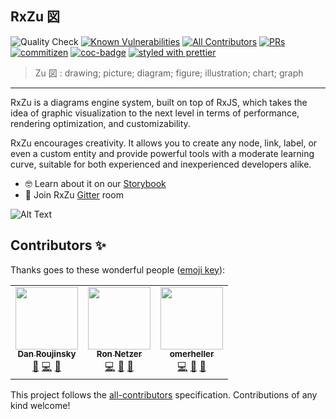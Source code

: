 ## RxZu 図 

>

![Quality Check](https://github.com/Vonage/rxzu/workflows/Quality%20Check/badge.svg)
[![Known Vulnerabilities](https://snyk.io/test/github/Vonage/rxzu/badge.svg)](https://snyk.io/test/github/DanielNetzer/rxzu) <!-- ALL-CONTRIBUTORS-BADGE:START - Do not remove or modify this section -->[![All Contributors](https://img.shields.io/badge/all_contributors-3-orange.svg)](#contributors-)<!-- ALL-CONTRIBUTORS-BADGE:END --> [![PRs](https://img.shields.io/badge/PRs-welcome-brightgreen.svg)](https://github.com/Vonage/rxzu)
[![commitizen](https://img.shields.io/badge/commitizen-friendly-brightgreen.svg)](http://commitizen.github.io/cz-cli/)
[![coc-badge](https://img.shields.io/badge/codeof-conduct-ff69b4.svg)](https://github.com/Vonage/rxzu/blob/main/CODE_OF_CONDUCT.md)
[![styled with prettier](https://img.shields.io/badge/styled_with-prettier-ff69b4.svg)](https://github.com/prettier/prettier)

> Zu 図 : drawing; picture; diagram; figure; illustration; chart; graph

---

RxZu is a diagrams engine system, built on top of RxJS, which takes the idea of graphic visualization to the next level in terms of performance, rendering optimization, and customizability.

RxZu encourages creativity. It allows you to create any node, link, label, or even a custom entity and provide powerful tools with a moderate learning curve, suitable for both experienced and inexperienced developers alike.

- 🤓 Learn about it on our [Storybook](https://vonage.github.io/rxzu)
- 🍄 Join RxZu [Gitter](https://gitter.im/vonage-rxzu/community) room

![Alt Text](https://github.com/Vonage/rxzu/raw/main/assets/draganddropexample.gif)
## Contributors ✨

Thanks goes to these wonderful people ([emoji key](https://allcontributors.org/docs/en/emoji-key)):

<!-- ALL-CONTRIBUTORS-LIST:START - Do not remove or modify this section -->
<!-- prettier-ignore-start -->
<!-- markdownlint-disable -->
<table>
  <tr>
    <td align="center"><a href="https://github.com/danzrou"><img src="https://avatars3.githubusercontent.com/u/6433766?v=4" width="100px;" alt=""/><br /><sub><b>Dan Roujinsky</b></sub></a><br /><a href="https://github.com/Vonage/rxzu/commits?author=danzrou" title="Documentation">📖</a> <a href="https://github.com/Vonage/rxzu/commits?author=danzrou" title="Code">💻</a> <a href="#ideas-danzrou" title="Ideas, Planning, & Feedback">🤔</a></td>
    <td align="center"><a href="https://github.com/ronnetzer"><img src="https://avatars2.githubusercontent.com/u/1116785?v=4" width="100px;" alt=""/><br /><sub><b>Ron Netzer</b></sub></a><br /><a href="https://github.com/Vonage/rxzu/commits?author=ronnetzer" title="Code">💻</a> <a href="#ideas-ronnetzer" title="Ideas, Planning, & Feedback">🤔</a> <a href="https://github.com/Vonage/rxzu/commits?author=ronnetzer" title="Documentation">📖</a></td>
    <td align="center"><a href="https://github.com/omerheller"><img src="https://avatars0.githubusercontent.com/u/18534185?v=4" width="100px;" alt=""/><br /><sub><b>omerheller</b></sub></a><br /><a href="https://github.com/Vonage/rxzu/commits?author=omerheller" title="Code">💻</a> <a href="#ideas-omerheller" title="Ideas, Planning, & Feedback">🤔</a> <a href="https://github.com/Vonage/rxzu/commits?author=omerheller" title="Documentation">📖</a></td>
  </tr>
</table>

<!-- markdownlint-enable -->
<!-- prettier-ignore-end -->
<!-- ALL-CONTRIBUTORS-LIST:END -->

This project follows the [all-contributors](https://github.com/all-contributors/all-contributors) specification. Contributions of any kind welcome!

